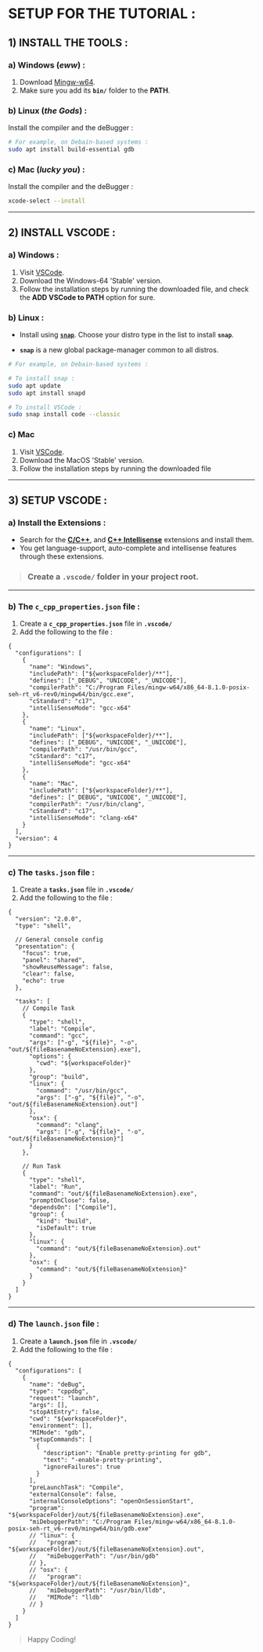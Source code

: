 # **SETUP FOR THE TUTORIAL :**

## **1) INSTALL THE TOOLS :**

### **a) Windows (_eww_) :**

1. Download [Mingw-w64](https://sourceforge.net/projects/mingw-w64/files/Toolchains%20targetting%20Win32/Personal%20Builds/mingw-builds/installer/mingw-w64-install.exe/download).
2. Make sure you add its **`bin/`** folder to the **PATH**.

### **b) Linux (_the Gods_) :**

Install the compiler and the deBugger :

```bash
# For example, on Debain-based systems :
sudo apt install build-essential gdb
```

### **c) Mac (_lucky you_) :**

Install the compiler and the deBugger :

```zsh
xcode-select --install
```

---

## **2) INSTALL VSCODE :**

### **a) Windows :**

1.  Visit [VSCode](https://code.visualstudio.com).
2.  Download the Windows-64 'Stable' version.
3.  Follow the installation steps by running the downloaded file, and check the **ADD VSCode to PATH** option for sure.

### **b) Linux :**

- Install using [**`snap`**](https://snapcraft.io/code). Choose your distro type in the list to install **`snap`**.

- **`snap`** is a new global package-manager common to all distros.

```bash
# For example, on Debain-based systems :

# To install snap :
sudo apt update
sudo apt install snapd

# To install VSCode :
sudo snap install code --classic
```

### **c) Mac**

1. Visit [VSCode](https://www.code.visualstudio.com).
2. Download the MacOS 'Stable' version.
3. Follow the installation steps by running the downloaded file

---

## **3) SETUP VSCODE :**

### **a) Install the Extensions :**

- Search for the **[C/C++](https://marketplace.visualstudio.com/items?itemName=ms-vscode.cpptools)**, and **[C++ Intellisense](https://marketplace.visualstudio.com/items?itemName=austin.code-gnu-global)** extensions and install them.
- You get language-support, auto-complete and intellisense features through these extensions.

> ### Create a **`.vscode/`** folder in your project root.

---

### **b) The `c_cpp_properties.json` file :**

1. Create a **`c_cpp_properties.json`** file in **`.vscode/`**
2. Add the following to the file :

```jsonc
{
  "configurations": [
    {
      "name": "Windows",
      "includePath": ["${workspaceFolder}/**"],
      "defines": ["_DEBUG", "UNICODE", "_UNICODE"],
      "compilerPath": "C:/Program Files/mingw-w64/x86_64-8.1.0-posix-seh-rt_v6-rev0/mingw64/bin/gcc.exe",
      "cStandard": "c17",
      "intelliSenseMode": "gcc-x64"
    },
    {
      "name": "Linux",
      "includePath": ["${workspaceFolder}/**"],
      "defines": ["_DEBUG", "UNICODE", "_UNICODE"],
      "compilerPath": "/usr/bin/gcc",
      "cStandard": "c17",
      "intelliSenseMode": "gcc-x64"
    },
    {
      "name": "Mac",
      "includePath": ["${workspaceFolder}/**"],
      "defines": ["_DEBUG", "UNICODE", "_UNICODE"],
      "compilerPath": "/usr/bin/clang",
      "cStandard": "c17",
      "intelliSenseMode": "clang-x64"
    }
  ],
  "version": 4
}
```

---

### **c) The `tasks.json` file :**

1. Create a **`tasks.json`** file in **`.vscode/`**
1. Add the following to the file :

```jsonc
{
  "version": "2.0.0",
  "type": "shell",

  // General console config
  "presentation": {
    "focus": true,
    "panel": "shared",
    "showReuseMessage": false,
    "clear": false,
    "echo": true
  },

  "tasks": [
    // Compile Task
    {
      "type": "shell",
      "label": "Compile",
      "command": "gcc",
      "args": ["-g", "${file}", "-o", "out/${fileBasenameNoExtension}.exe"],
      "options": {
        "cwd": "${workspaceFolder}"
      },
      "group": "build",
      "linux": {
        "command": "/usr/bin/gcc",
        "args": ["-g", "${file}", "-o", "out/${fileBasenameNoExtension}.out"]
      },
      "osx": {
        "command": "clang",
        "args": ["-g", "${file}", "-o", "out/${fileBasenameNoExtension}"]
      }
    },

    // Run Task
    {
      "type": "shell",
      "label": "Run",
      "command": "out/${fileBasenameNoExtension}.exe",
      "promptOnClose": false,
      "dependsOn": ["Compile"],
      "group": {
        "kind": "build",
        "isDefault": true
      },
      "linux": {
        "command": "out/${fileBasenameNoExtension}.out"
      },
      "osx": {
        "command": "out/${fileBasenameNoExtension}"
      }
    }
  ]
}
```

---

### **d) The `launch.json` file :**

1. Create a **`launch.json`** file in **`.vscode/`**
2. Add the following to the file :

```jsonc
{
  "configurations": [
    {
      "name": "deBug",
      "type": "cppdbg",
      "request": "launch",
      "args": [],
      "stopAtEntry": false,
      "cwd": "${workspaceFolder}",
      "environment": [],
      "MIMode": "gdb",
      "setupCommands": [
        {
          "description": "Enable pretty-printing for gdb",
          "text": "-enable-pretty-printing",
          "ignoreFailures": true
        }
      ],
      "preLaunchTask": "Compile",
      "externalConsole": false,
      "internalConsoleOptions": "openOnSessionStart",
      "program": "${workspaceFolder}/out/${fileBasenameNoExtension}.exe",
      "miDebuggerPath": "C:/Program Files/mingw-w64/x86_64-8.1.0-posix-seh-rt_v6-rev0/mingw64/bin/gdb.exe"
      // "linux": {
      //   "program": "${workspaceFolder}/out/${fileBasenameNoExtension}.out",
      //   "miDebuggerPath": "/usr/bin/gdb"
      // },
      // "osx": {
      //   "program": "${workspaceFolder}/out/${fileBasenameNoExtension}",
      //   "miDebuggerPath": "/usr/bin/lldb",
      //   "MIMode": "lldb"
      // }
    }
  ]
}
```

> Happy Coding!
